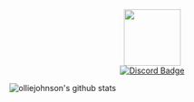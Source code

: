 <div id="header" align="center">
  <img src="https://github.com/olliejohnson.png" width="100" />
  <div id="badges">
    <a href="https://discord.com/olliejohnson">
      <img src="https://img.shields.io/badge/Discord-5865F2?style=for-the-badge&logo=discord&logoColor=white" alt="Discord Badge"/>
    </a>
  </div>
  <img src="https://komarev.com/ghpvc/?username=olliejohnson&style=flat-square&color=gray" alt="" />
</div>

![olliejohnson's github stats](https://github-readme-stats.vercel.app/api?username=olliejohnson&count_private=true&show_icons=true&include_all_commits=true&theme=radical)
